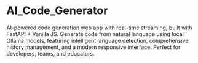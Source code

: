 # AI_Code_Generator
AI-powered code generation web app with real-time streaming, built with FastAPI + Vanilla JS. Generate code from natural language using local Ollama models, featuring intelligent language detection, comprehensive history management, and a modern responsive interface. Perfect for developers, teams, and educators.
